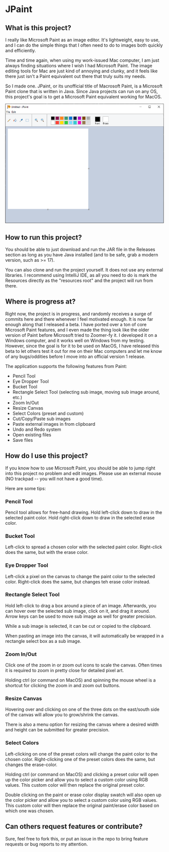 # JPaint

## What is this project?

I really like Microsoft Paint as an image editor.
It's lightweight, easy to use, and I can do the simple things that I often need to do to images both quickly and efficiently.

Time and time again, when using my work-issued Mac computer, I am just always finding situations where I wish I had Microsoft Paint.
The image editing tools for Mac are just kind of annoying and clunky, and it feels like there just isn't a Paint equivalent out there that truly suits my needs.

So I made one.
JPaint, or its unofficial title of Macrosoft Paint, is a Microsoft Paint clone that is written in Java.
Since Java projects can run on any OS, this project's goal is to get a Microsoft Paint equivalent working for MacOS.

![app-image.png](Assets/app-image.png)

## How to run this project?

You should be able to just download and run the JAR file in the Releases section as long as you have Java installed (and to be safe, grab a modern version, such as >= 17).

You can also clone and run the project yourself.
It does not use any external libraries.
I recommend using IntelliJ IDE, as all you need to do is mark the Resources directly as the "resources root" and the project will run from there.

## Where is progress at?

Right now, the project is in progress, and randomly receives a surge of commits here and there whenever I feel motivated enough.
It is now far enough along that I released a beta.
I have ported over a ton of core Microsoft Paint features, and I even made the thing look like the older version of Paint before Microsoft tried to Zoomer-fy it.
I developed it on a Windows computer, and it works well on Windows from my testing.
However, since the goal is for it to be used on MacOS, I have released this beta to let others test it out for me on their Mac computers and let me know of any bugs/oddities before I move into an official version 1 release.

The application supports the following features from Paint:
- Pencil Tool
- Eye Dropper Tool
- Bucket Tool
- Rectangle Select Tool (selecting sub image, moving sub image around, etc.)
- Zoom In/Out
- Resize Canvas
- Select Colors (preset and custom)
- Cut/Copy/Paste sub images
- Paste external images in from clipboard
- Undo and Redo system
- Open existing files
- Save files

## How do I use this project?

If you know how to use Microsoft Paint, you should be able to jump right into this project no problem and edit images.
Please use an external mouse (NO trackpad -- you will not have a good time).

Here are some tips:

### Pencil Tool

Pencil tool allows for free-hand drawing. 
Hold left-click down to draw in the selected paint color.
Hold right-click down to draw in the selected erase color.

### Bucket Tool

Left-click to spread a chosen color with the selected paint color.
Right-click does the same, but with the erase color.

### Eye Dropper Tool

Left-click a pixel on the canvas to change the paint color to the selected color.
Right-click does the same, but changes teh erase color instead.

### Rectangle Select Tool

Hold left-click to drag a box around a piece of an image.
Afterwards, you can hover over the selected sub image, click on it, and drag it around.
Arrow keys can be used to move sub image as well for greater precision.

While a sub image is selected, it can be cut or copied to the clipboard.

When pasting an image into the canvas, it will automatically be wrapped in a rectangle select box as a sub image.

### Zoom In/Out

Click one of the zoom in or zoom out icons to scale the canvas.
Often times it is required to zoom in pretty close for detailed pixel art.

Holding ctrl (or command on MacOS) and spinning the mouse wheel is a shortcut for clicking the zoom in and zoom out buttons.

### Resize Canvas

Hovering over and clicking on one of the three dots on the east/south side of the canvas will allow you to grow/shrink the canvas.

There is also a menu option for resizing the canvas where a desired width and height can be submitted for greater precision.

### Select Colors

Left-clicking on one of the preset colors will change the paint color to the chosen color.
Right-clicking one of the preset colors does the same, but changes the erase-color.

Holding ctrl (or command on MacOS) and clicking a preset color will open up the color picker and allow you to select a custom color using RGB values.
This custom color will then replace the original preset color.

Double clicking on the paint or erase color display swatch will also open up the color picker and allow you to select a custom color using RGB values.
This custom color will then replace the original paint/erase color based on which one was chosen.

## Can others request features or contribute?

Sure, feel free to fork this, or put an issue in the repo to bring feature requests or bug reports to my attention.
